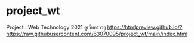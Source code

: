 # project_wt
Project : Web Technology 2021
ดูเว็บคร่าวๆ
https://htmlpreview.github.io/?https://raw.githubusercontent.com/63070095/project_wt/main/index.html
